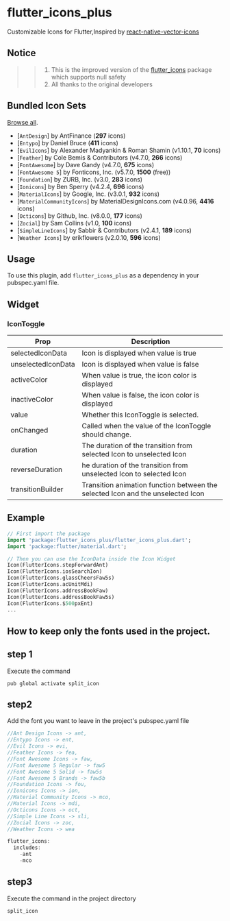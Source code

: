 # flutter_icons_plus

Customizable Icons for Flutter,Inspired by [react-native-vector-icons](https://github.com/oblador/react-native-vector-icons)

## Notice
>> 1. This is the improved version of the [flutter_icons](https://pub.dev/packages/flutter_icons) package which supports null safety
>> 2. All thanks to the original developers
## Bundled Icon Sets

[Browse all](https://oblador.github.io/react-native-vector-icons/).

* [`AntDesign`] by AntFinance (**297** icons)
* [`Entypo`] by Daniel Bruce (**411** icons)
* [`EvilIcons`] by Alexander Madyankin & Roman Shamin (v1.10.1, **70** icons)
* [`Feather`] by Cole Bemis & Contributors (v4.7.0, **266** icons)
* [`FontAwesome`] by Dave Gandy (v4.7.0, **675** icons)
* [`FontAwesome 5`] by Fonticons, Inc. (v5.7.0, **1500** (free))
* [`Foundation`] by ZURB, Inc. (v3.0, **283** icons)
* [`Ionicons`] by Ben Sperry (v4.2.4, **696** icons)
* [`MaterialIcons`] by Google, Inc. (v3.0.1, **932** icons)
* [`MaterialCommunityIcons`] by MaterialDesignIcons.com  (v4.0.96, **4416** icons)
* [`Octicons`] by Github, Inc. (v8.0.0, **177** icons)
* [`Zocial`] by Sam Collins (v1.0, **100** icons)
* [`SimpleLineIcons`] by Sabbir & Contributors (v2.4.1, **189** icons)
* [`Weather Icons`] by erikflowers (v2.0.10, **596** icons)

## Usage
To use this plugin, add `flutter_icons_plus` as a dependency in your pubspec.yaml file.

## Widget

### IconToggle

| Prop                 | Description                                                                                                                                                                               |
| -------------------- | ----------------------------------------------------------------------------------------------------------------------------------------------------------------------------------------- |
| selectedIconData  | Icon is displayed when value is true |
| unselectedIconData | Icon is displayed when value is false |
| activeColor | When value is true, the icon color is displayed |
| inactiveColor | When value is false, the icon color is displayed |
| value| Whether this IconToggle is selected. |
| onChanged | Called when the value of the IconToggle should change. |
| duration| The duration of the transition from selected Icon to unselected Icon |
| reverseDuration | he duration of the transition from unselected Icon to selected Icon |
| transitionBuilder | Transition animation function between the selected Icon and the unselected Icon |


## Example

``` dart
// First import the package
import 'package:flutter_icons_plus/flutter_icons_plus.dart';
import 'package:flutter/material.dart';

// Then you can use the IconData inside the Icon Widget
Icon(FlutterIcons.stepForwardAnt)
Icon(FlutterIcons.iosSearchIon)
Icon(FlutterIcons.glassCheersFaw5s)
Icon(FlutterIcons.acUnitMdi)
Icon(FlutterIcons.addressBookFaw)
Icon(FlutterIcons.addressBookFaw5s)
Icon(FlutterIcons.$500pxEnt)
...

```

## How to keep only the fonts used in the project.

## step 1
Execute the command
```
pub global activate split_icon
```
## step2
Add the font you want to leave in the project's pubspec.yaml file
```dart
//Ant Design Icons -> ant,
//Entypo Icons -> ent,
//Evil Icons -> evi,
//Feather Icons -> fea,
//Font Awesome Icons -> faw,
//Font Awesome 5 Regular -> faw5
//Font Awesome 5 Solid -> faw5s
//Font Awesome 5 Brands -> faw5b
//Foundation Icons -> fou,
//Ionicons Icons -> ion,
//Material Community Icons -> mco,
//Material Icons -> mdi,
//Octicons Icons -> oct,
//Simple Line Icons -> sli,
//Zocial Icons -> zoc,
//Weather Icons -> wea

flutter_icons:
  includes:
    -ant 
    -mco

 ```

## step3
Execute the command in the project directory
``` 
split_icon
```